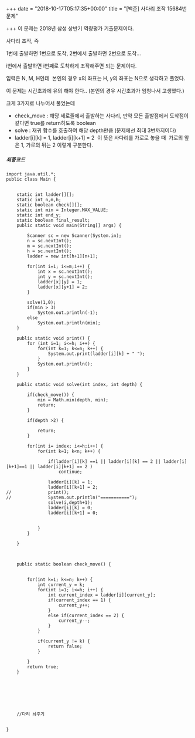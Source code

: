 +++
date = "2018-10-17T05:17:35+00:00"
title = "[백준] 사다리 조작 15684번 문제"

+++
이 문제는 2018년 삼성 상반기 역량평가 기출문제이다. 

사다리 조작, 즉 

1번에 출발하면 1번으로 도착, 2번에서 출발하면 2번으로 도착... 

i번에서 출발하면 i번째로 도착하게 조작해주면 되는 문제이다. 

입력은 N, M, H인데  본인의 경우 x의 좌표는 H, y의 좌표는 N으로 생각하고 풀었다. 

이 문제는 시간초과에 유의 해야 한다.. (본인의 경우 시간초과가 엄청나서 고생했다.) 

크게 3가지로 나누어서 풀었는데 

* check_move : 해당 세로줄에서 출발하는 사다리, 만약 모든 출발점에서 도착점이 같다면 true를 return하도록 boolean 
* solve : 재귀 함수를 호출하여 해당 depth만큼 (문제에선 최대 3번까지이다) 
* ladder\[i\]\[k\] = 1, ladder\[i\]\[k+1\] = 2  이 뜻은 사다리를 가로로 놓을 때  가로의 앞은 1, 가로의 뒤는 2 이렇게 구분한다. 

##### 최종코드

    import java.util.*;
    public class Main {
    
    
    	static int ladder[][];
    	static int n,m,h;
    	static boolean check[][];
    	static int min = Integer.MAX_VALUE;
    	static int end_y;
    	static boolean final_result;
    	public static void main(String[] args) {
    
    		Scanner sc = new Scanner(System.in);
    		n = sc.nextInt();
    		m = sc.nextInt();
    		h = sc.nextInt();
    		ladder = new int[h+1][n+1];
    
    		for(int i=1; i<=m;i++) {
    			int x = sc.nextInt();
    			int y = sc.nextInt();
    			ladder[x][y] = 1;
    			ladder[x][y+1] = 2;
    		}
    
    		solve(1,0);
    		if(min > 3)
    			System.out.println(-1);
    		else
    			System.out.println(min);
    	}
    
    	public static void print() {
    		for (int i=1; i<=h; i++) {
    			for(int k=1; k<=n; k++) {
    				System.out.print(ladder[i][k] + " ");
    			}
    			System.out.println();
    		}
    	}
    
    	public static void solve(int index, int depth) {
    
    		if(check_move()) {
    			min = Math.min(depth, min);
    			return;
    		}
    
    		if(depth >2) {
    
    			return;
    		}
    
    		for(int i= index; i<=h;i++) {
    			for(int k=1; k<n; k++) {
    
    				if(ladder[i][k] ==1 || ladder[i][k] == 2 || ladder[i][k+1]==1 || ladder[i][k+1] == 2 )
    					continue;
    				
    				ladder[i][k] = 1;
    				ladder[i][k+1] = 2;
    //				print();
    //				System.out.println("===========");
    				solve(i,depth+1);
    				ladder[i][k] = 0;
    				ladder[i][k+1] = 0;
    
    
    			}
    		}
    
    	}
    
    
    
    	public static boolean check_move() {
    
    
    		for(int k=1; k<=n; k++) {
    			int current_y = k;
    			for(int i=1; i<=h; i++) {
    				int current_index = ladder[i][current_y];
    				if(current_index == 1) {
    					current_y++;
    				}
    				else if(current_index == 2) {
    					current_y--;
    				}
    			}
    
    			if(current_y != k) {
    				return false;
    			}
    
    		}
    		return true;
    	}
    
    
    
    
    
    
    
    	//다리 놔주기 
    
    
    }
    